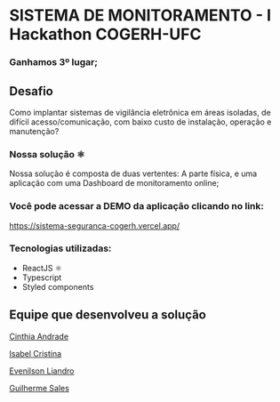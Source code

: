 # SISTEMA DE MONITORAMENTO - I Hackathon COGERH-UFC

###  Ganhamos 3º lugar;


## Desafio

Como implantar sistemas de vigilância eletrônica em áreas isoladas, de difícil
acesso/comunicação, com baixo custo de instalação, operação e manutenção?

### Nossa solução ⚛️ 

Nossa solução é composta de duas vertentes: A parte física, e uma aplicação com uma Dashboard de monitoramento online;

### Você pode acessar a DEMO da aplicação clicando no link:

https://sistema-seguranca-cogerh.vercel.app/

### Tecnologias utilizadas: 
  + ReactJS ⚛️ 
  + Typescript
  + Styled components 




## Equipe que desenvolveu a solução

  [Cinthia Andrade](https://reactjs.org/)
  
  [Isabel Cristina](https://reactjs.org/)
  
  [Evenilson Liandro](https://github.com/evenilson)
  
  [Guilherme Sales](https://reactjs.org/)



